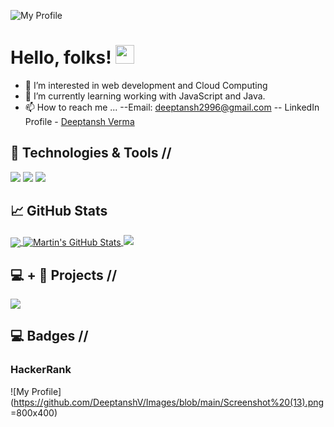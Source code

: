 ![My Profile](https://github.com/DeeptanshV/Images/blob/main/I%20am%20Deeptanh%20Verma.jpg)

# Hello, folks! <img src="https://raw.githubusercontent.com/MartinHeinz/MartinHeinz/master/wave.gif" width="30px">


- 👀 I’m interested in web development and Cloud Computing
- 🌱 I’m currently learning working with JavaScript and Java.
- 📫 How to reach me ... 
--Email: deeptansh2996@gmail.com
-- LinkedIn Profile - [Deeptansh Verma](https://www.linkedin.com/in/deeptansh-verma-48241a1b8/)

## 🔧 Technologies & Tools //

![](https://img.shields.io/badge/JS-JavaScript-informational?style=flat&logo=<LOGO_NAME>&logoColor=white&color=2bbc8a)
![](https://img.shields.io/badge/Code-Python-informational?style=flat&logo=python&logoColor=white&color=2bbc8a)
![](https://img.shields.io/badge/OS-Linux-informational?style=flat&logo=linux&logoColor=white&color=2bbc8a)




## &#x1f4c8; GitHub Stats
<a href="https://github.com/DeeptanshV/DeeptanshV">
  <img align="center" src="https://github-readme-stats.vercel.app/api/top-langs/?username=DeeptanshV&hide=java,html,tex&title_color=ffffff&text_color=c9cacc&icon_color=2bbc8a&bg_color=1d1f21&langs_count=3" />
</a> 
<a href="https://github.com/DeeptanshV/DeeptanshV">
  <img align="center" src="https://github-readme-stats.vercel.app/api?username=DeeptanshV&show_icons=true&line_height=27&count_private=true&title_color=ffffff&text_color=c9cacc&icon_color=2bbc8a&bg_color=1d1f21" alt="Martin's GitHub Stats" />
</a>
<a href="https://git.io/streak-stats"><img src="https://streak-stats.demolab.com?user=DeeptanshV&theme=radical&type=png"/></a>

##  💻 + 🧠 Projects //
<a href="https://deeptanshv.github.io/Stopwatch-VanillaJavaScript/">
  <img align="center" src="https://github-readme-stats.vercel.app/api/pin/?username=DeeptanshV&repo=Stopwatch-VanillaJavaScript&title_color=ffffff&text_color=c9cacc&icon_color=2bbc8a&bg_color=1d1f21" />
</a>

##  💻 Badges //
### HackerRank
![My Profile](https://github.com/DeeptanshV/Images/blob/main/Screenshot%20(13).png =800x400)




<!---
DeeptanshV/DeeptanshV is a ✨ special ✨ repository because its `README.md` (this file) appears on your GitHub profile.
You can click the Preview link to take a look at your changes.
--->
